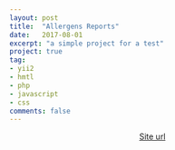 ```yaml
---
layout: post
title:  "Allergens Reports"
date:   2017-08-01
excerpt: "a simple project for a test"
project: true
tag:
- yii2 
- hmtl
- php
- javascript
- css
comments: false
---
```


<center><a href="http://www.allergensreports.altervista.org/web/">Site url</a></center>